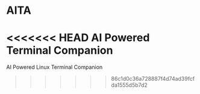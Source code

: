 # AITA
<<<<<<< HEAD
AI Powered Terminal Companion
=======
AI Powered Linux Terminal Companion
>>>>>>> 86c1d0c36a728887f4d74ad39fcfda1555d5b7d2
